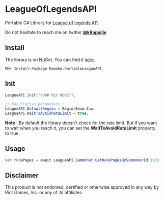 LeagueOfLegendsAPI
==================

Portable C# Library for [League of legends API](https://developer.riotgames.com)

Do not hesitate to reach me on twitter **[@kRapaille](http://www.twitter.com/kRapaille)**

Install
-------

The library is on NuGet. You can find it [here](https://www.nuget.org/packages/Remake.PortableLeagueAPI/).

    PM> Install-Package Remake.PortableLeagueAPI

Init
----
```c#
LeagueAPI.Init("YOUR KEY HERE");
    
// Facultative parameters :
LeagueAPI.DefaultRegion = RegionEnum.Euw;
LeagueAPI.WaitToAvoidRateLimit = true;
```

**Note** : By default the library doesn't check for the rate limit. But if you want to wait when you reach it, you can set the **WaitToAvoidRateLimit** property to true.

Usage
------
```c#
var runePages = await LeagueAPI.Summoner.GetRunePagesBySummonerId(19231046);
```

Disclaimer
----------

This product is not endorsed, certified or otherwise approved in any way by Riot Games, Inc. or any of its affiliates.
